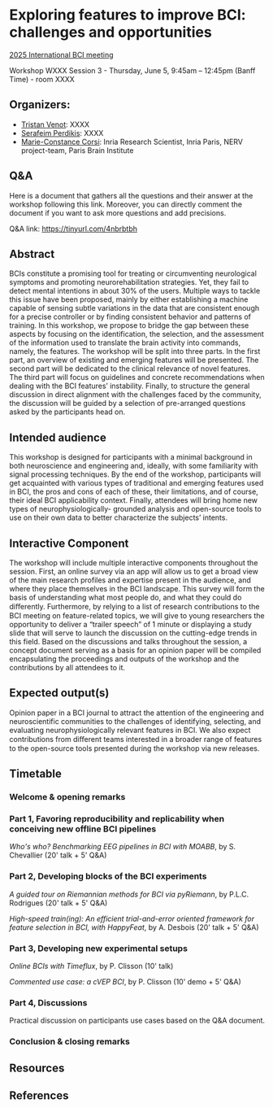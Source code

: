 # Exploring features to improve BCI: challenges and opportunities


[2025 International BCI meeting](https://bcisociety.org/bci-meeting/)


Workshop WXXX Session 3 - Thursday, June 5, 9:45am – 12:45pm (Banff Time) - room XXXX

## Organizers:
- [Tristan Venot](): XXXX
- [Serafeim Perdikis](): XXXX
- [Marie-Constance Corsi](https://marieconstance-corsi.netlify.app/): Inria Research Scientist, Inria Paris, NERV project-team, Paris Brain Institute


## Q&A
Here is a document that gathers all the questions and their answer at the workshop following this link. Moreover, you can directly comment the document if you want to ask more questions and add precisions.

Q&A link: https://tinyurl.com/4nbrbtbh


## Abstract
BCIs constitute a promising tool for treating or circumventing neurological symptoms and
promoting neurorehabilitation strategies. Yet, they fail to detect mental intentions in about 30% of
the users. Multiple ways to tackle this issue have been proposed, mainly by either establishing a
machine capable of sensing subtle variations in the data that are consistent enough for a precise
controller or by finding consistent behavior and patterns of training. In this workshop, we propose
to bridge the gap between these aspects by focusing on the identification, the selection, and the
assessment of the information used to translate the brain activity into commands, namely, the
features.
The workshop will be split into three parts. In the first part, an overview of existing and emerging
features will be presented. The second part will be dedicated to the clinical relevance of novel
features. The third part will focus on guidelines and concrete recommendations when dealing with
the BCI features’ instability. Finally, to structure the general discussion in direct alignment with the
challenges faced by the community, the discussion will be guided by a selection of pre-arranged
questions asked by the participants head on.


## Intended audience
This workshop is designed for participants with a minimal background in both neuroscience and
engineering and, ideally, with some familiarity with signal processing techniques. By the end of the
workshop, participants will get acquainted with various types of traditional and emerging features
used in BCI, the pros and cons of each of these, their limitations, and of course, their ideal BCI
applicability context. Finally, attendees will bring home new types of neurophysiologically-
grounded analysis and open-source tools to use on their own data to better characterize the
subjects’ intents.


## Interactive Component
The workshop will include multiple interactive components throughout the session.
First, an online survey via an app will allow us to get a broad view of the main research profiles
and expertise present in the audience, and where they place themselves in the BCI landscape. This
survey will form the basis of understanding what most people do, and what they could do
diﬀerently. Furthermore, by relying to a list of research contributions to the BCI meeting on
feature-related topics, we will give to young researchers the opportunity to deliver a “trailer speech”
of 1 minute or displaying a study slide that will serve to launch the discussion on the cutting-edge
trends in this field. Based on the discussions and talks throughout the session, a concept document
serving as a basis for an opinion paper will be compiled encapsulating the proceedings and outputs
of the workshop and the contributions by all attendees to it. 

## Expected output(s)
Opinion paper in a BCI journal to attract the attention of the engineering and neuroscientific
communities to the challenges of identifying, selecting, and evaluating neurophysiologically
relevant features in BCI.
We also expect contributions from diﬀerent teams interested in a broader range of features to the
open-source tools presented during the workshop via new releases.


## Timetable

### Welcome & opening remarks

### Part 1, Favoring reproducibility and replicability when conceiving new offline BCI pipelines
*Who's who? Benchmarking EEG pipelines in BCI with MOABB*, by S. Chevallier (20' talk + 5' Q&A)

### Part 2, Developing blocks of the BCI experiments
*A guided tour on Riemannian methods for BCI via pyRiemann*, by P.L.C. Rodrigues (20' talk + 5' Q&A)

*High-speed train(ing): An efficient trial-and-error oriented framework for feature selection in BCI, with HappyFeat*, by A. Desbois (20' talk + 5' Q&A)

### Part 3, Developing new experimental setups
*Online BCIs with Timeflux*, by P. Clisson (10' talk)

*Commented use case: a cVEP BCI*, by P. Clisson (10' demo + 5' Q&A)

### Part 4, Discussions
Practical discussion on participants use cases based on the Q&A document.

### Conclusion & closing remarks

## Resources

## References
